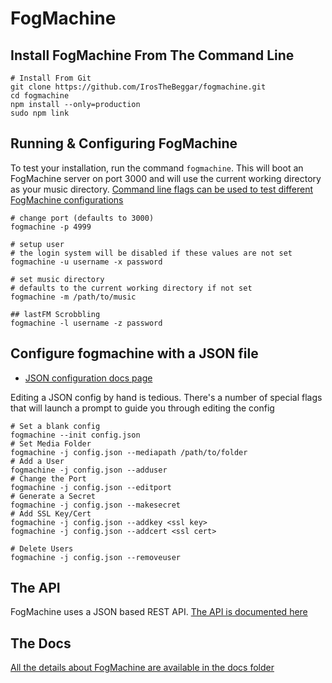 # FogMachine

## Install FogMachine From The Command Line

```shell
# Install From Git
git clone https://github.com/IrosTheBeggar/fogmachine.git
cd fogmachine
npm install --only=production
sudo npm link 
```

## Running & Configuring FogMachine

To test your installation, run the command `fogmachine`.  This will boot an FogMachine server on port 3000 and will use the current working directory as your music directory.  [Command line flags can be used to test different FogMachine configurations](docs/cli_arguments.md)

```shell
# change port (defaults to 3000)
fogmachine -p 4999

# setup user
# the login system will be disabled if these values are not set
fogmachine -u username -x password

# set music directory
# defaults to the current working directory if not set
fogmachine -m /path/to/music

## lastFM Scrobbling
fogmachine -l username -z password
```

## Configure fogmachine with a JSON file

* [JSON configuration docs page](docs/json_config.md)

Editing a JSON config by hand is tedious.  There's a number of special flags that will launch a prompt to guide you through editing the config

```shell
# Set a blank config
fogmachine --init config.json
# Set Media Folder
fogmachine -j config.json --mediapath /path/to/folder
# Add a User
fogmachine -j config.json --adduser
# Change the Port
fogmachine -j config.json --editport
# Generate a Secret
fogmachine -j config.json --makesecret
# Add SSL Key/Cert
fogmachine -j config.json --addkey <ssl key>
fogmachine -j config.json --addcert <ssl cert>

# Delete Users
fogmachine -j config.json --removeuser
```

## The API

FogMachine uses a JSON based REST API.  [The API is documented here](docs/API.md)

## The Docs

[All the details about FogMachine are available in the docs folder](docs/)
